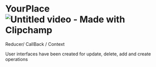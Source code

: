 # YourPlace![Untitled video - Made with Clipchamp](https://github.com/Aliozzaim/YourPlace/assets/125793435/b834cc58-ae80-477e-8773-e73408764d79)
Reducer/ CallBack / Context 




User interfaces have been created for update, delete, add and create operations
